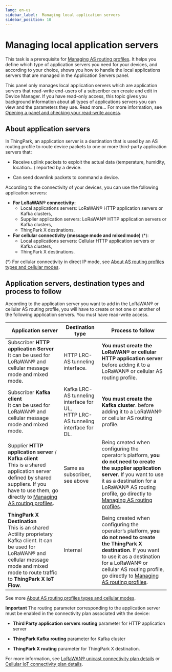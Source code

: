 ```yaml
---
lang: en-us
sidebar_label:  Managing local application servers
sidebar_position: 10
---
```


# Managing local application servers

This task is a prerequisite for [Managing AS routing profiles](../manage-as-routing-profiles/index). It helps you define
which type of application servers you need for your devices, and
according to your choice, shows you how to handle the local applications
servers that are managed in the Application Servers panel.

This panel only manages local application servers which are application
servers that read-write end-users of a subscriber can create and edit in
Device Manager. If you have read-only access, this topic gives you
background information about all types of applications servers you can
view and the parameters they use. Read more\... For more information,
see [Opening a panel and checking your read-write access](../use-interface.md#opening-a-panel-and-checking-your-read-write-access).

## About application servers

In ThingPark, an application server is a destination that is used by an
AS routing profile to route device packets to one or more third-party
application servers that:

- Receive uplink packets to exploit the actual data (temperature,
  humidity, location\...) reported by a device.

- Can send downlink packets to command a device.

According to the connectivity of your devices, you can use the following application servers:
* **For LoRaWAN® connectivity:**
  * Local applications servers: LoRaWAN® HTTP application servers or Kafka clusters,
  * Supplier application servers: LoRaWAN® HTTP application servers or Kafka clusters,
  * ThingPark X destinations.
* **For cellular connectivity (message mode and mixed mode)** (*):
  * Local applications servers: Cellular HTTP application servers or Kafka clusters,
  * ThingPark X destinations.

(*) For cellular connectivity in direct IP mode, see [About AS routing profiles types and cellular modes](../manage-as-routing-profiles/index.md#about-as-routing-profiles-types-and-cellular-modes).

## Application servers, destination types and process to follow

According to the application server you want to add in the LoRaWAN® or
cellular AS routing profile, you will have to create or not one or
another of the following application servers. You must have read-write
access.

|  Application server|Destination type|Process to follow|
|---|---|---|
|Subscriber **HTTP application Server**<br/>It can be used for LoRaWAN® and cellular message mode and mixed mode.|HTTP LRC-AS tunneling interface.|**You must create the LoRaWAN® or cellular HTTP application server** before adding it to a LoRaWAN® or cellular AS routing profile. |
|Subscriber **Kafka client**<br/>It can be used for LoRaWAN® and cellular message mode and mixed mode.|Kafka LRC-AS tunneling interface for UL,<br/>HTTP LRC-AS tunneling interface for DL.|**You must create the Kafka cluster**. before adding it to a LoRaWAN® or cellular AS routing profile.|
|Supplier **HTTP application server** / **Kafka client**<br/>This is a shared application server defined by shared suppliers. If you have to use them, go directly to [Managing AS routing profiles](../manage-as-routing-profiles/index).|Same as subscriber, see above|Being created when configuring the operator’s platform, **you do not need to create the supplier application server**. If you want to use it as a destination for a LoRaWAN® AS routing profile, go directly to [Managing AS routing profiles](../manage-as-routing-profiles/index).|
|**ThingPark X Destination**<br/>This is an shared Actility proprietary Kafka client. It can be used for LoRaWAN® and cellular message mode and mixed mode to route traffic to **ThingPark X IoT Flow**.|Internal|Being created when configuring the operator’s platform, **you do not need to create the ThingPark X destination**. If you want to use it as a destination for a LoRaWAN® or cellular AS routing profile, go directly to [Managing AS routing profiles](../manage-as-routing-profiles/index).|

See more [About AS routing profiles types and cellular modes](../manage-as-routing-profiles/index.md#about-as-routing-profiles-types-and-cellular-modes).

**Important** The routing parameter corresponding to the application
server must be enabled in the connectivity plan associated with the
device:

- **Third Party application servers routing** parameter for HTTP
  application server

- **ThingPark Kafka routing** parameter for Kafka cluster

- **ThingPark X routing** parameter for ThingPark X destination.

For more information, see [LoRaWAN® unicast connectivity plan details](../reference-information.md#lorawan®-unicast-connectivity-plan-details)
or [Cellular IoT connectivity plan details](../reference-information.md#cellular-iot-connectivity-plan-details).
